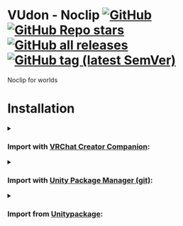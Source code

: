 <div>

# VUdon - Noclip [![GitHub](https://img.shields.io/github/license/Varneon/VUdon-Noclip?color=blue&label=License&style=flat)](https://github.com/Varneon/VUdon-Noclip/blob/main/LICENSE) [![GitHub Repo stars](https://img.shields.io/github/stars/Varneon/VUdon-Noclip?style=flat&label=Stars)](https://github.com/Varneon/VUdon-Noclip/stargazers) [![GitHub all releases](https://img.shields.io/github/downloads/Varneon/VUdon-Noclip/total?color=blue&label=Downloads&style=flat)](https://github.com/Varneon/VUdon-Noclip/releases) [![GitHub tag (latest SemVer)](https://img.shields.io/github/v/tag/Varneon/VUdon-Noclip?color=blue&label=Release&sort=semver&style=flat)](https://github.com/Varneon/VUdon-Noclip/releases/latest)

</div>

Noclip for worlds

# Installation

<details><summary>

### Import with [VRChat Creator Companion](https://vcc.docs.vrchat.com/vpm/packages#user-packages):</summary>

> 1. Download `com.varneon.vudon.repository-template.zip` from [here](https://github.com/Varneon/Repository-Template-VUdon/archive/refs/heads/main.zip)
> 2. Unpack the .zip somewhere
> 3. In VRChat Creator Companion, navigate to `Settings` > `User Packages` > `Add`
> 4. Navigate to the unpacked folder, `com.varneon.vudon.repository-template` and click `Select Folder`
> 5. `VUdon - Repository Template` should now be visible under `Local User Packages` in the project view in VRChat Creator Companion
> 6. Click `Add`

</details><details><summary>

### Import with [Unity Package Manager (git)](https://docs.unity3d.com/2019.4/Documentation/Manual/upm-ui-giturl.html):</summary>

> 1. In the Unity toolbar, select `Window` > `Package Manager` > `[+]` > `Add package from git URL...` 
> 2. Paste the following link: `https://github.com/Varneon/Repository-Template-VUdon.git?path=/Packages/com.varneon.vudon.repository-template`

</details><details><summary>

### Import from [Unitypackage](https://docs.unity3d.com/2019.4/Documentation/Manual/AssetPackagesImport.html):</summary>

> 1. Download latest VUdon - Repository Template from [here](https://github.com/Varneon/Repository-Template-VUdon/releases/latest)
> 2. Import the downloaded .unitypackage into your Unity project

</details>
